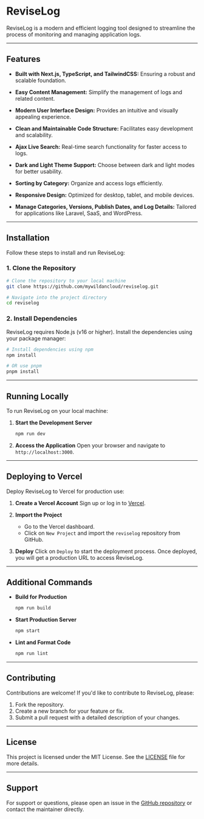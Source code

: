 # ReviseLog

ReviseLog is a modern and efficient logging tool designed to streamline the process of monitoring and managing application logs.

---

## Features

- **Built with Next.js, TypeScript, and TailwindCSS:** Ensuring a robust and scalable foundation.

- **Easy Content Management:** Simplify the management of logs and related content.

- **Modern User Interface Design:** Provides an intuitive and visually appealing experience.

- **Clean and Maintainable Code Structure:** Facilitates easy development and scalability.

- **Ajax Live Search:** Real-time search functionality for faster access to logs.

- **Dark and Light Theme Support:** Choose between dark and light modes for better usability.

- **Sorting by Category:** Organize and access logs efficiently.

- **Responsive Design:** Optimized for desktop, tablet, and mobile devices.

- **Manage Categories, Versions, Publish Dates, and Log Details:** Tailored for applications like Laravel, SaaS, and WordPress.

---

## Installation

Follow these steps to install and run ReviseLog:

### 1. Clone the Repository

```bash
# Clone the repository to your local machine
git clone https://github.com/mywildancloud/reviselog.git

# Navigate into the project directory
cd reviselog
```

### 2. Install Dependencies

ReviseLog requires Node.js (v16 or higher). Install the dependencies using your package manager:

```bash
# Install dependencies using npm
npm install

# OR use pnpm
pnpm install
```

---

## Running Locally

To run ReviseLog on your local machine:

1. **Start the Development Server**
   ```bash
   npm run dev
   ```

2. **Access the Application**
   Open your browser and navigate to `http://localhost:3000`.

---

## Deploying to Vercel

Deploy ReviseLog to Vercel for production use:

1. **Create a Vercel Account**
   Sign up or log in to [Vercel](https://vercel.com/).

2. **Import the Project**
   - Go to the Vercel dashboard.
   - Click on `New Project` and import the `reviselog` repository from GitHub.

3. **Deploy**
   Click on `Deploy` to start the deployment process. Once deployed, you will get a production URL to access ReviseLog.

---

## Additional Commands

- **Build for Production**
  ```bash
  npm run build
  ```

- **Start Production Server**
  ```bash
  npm start
  ```

- **Lint and Format Code**
  ```bash
  npm run lint
  ```

---

## Contributing

Contributions are welcome! If you'd like to contribute to ReviseLog, please:

1. Fork the repository.
2. Create a new branch for your feature or fix.
3. Submit a pull request with a detailed description of your changes.

---

## License

This project is licensed under the MIT License. See the [LICENSE](./LICENSE) file for more details.

---

## Support

For support or questions, please open an issue in the [GitHub repository](https://github.com/mywildancloud/reviselog/issues) or contact the maintainer directly.

